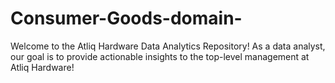 # Consumer-Goods-domain-
Welcome to the Atliq Hardware Data Analytics Repository! As a data analyst, our goal is to provide actionable insights to the top-level management at Atliq Hardware!
